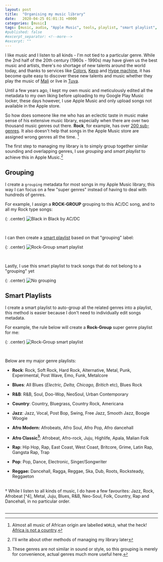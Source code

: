 ```yaml
---
layout: post
title:  "Organising my music library"
date:   2020-04-25 01:01:31 +0000
categories: [music]
tags: [music, audio, "Apple Music", tools, playlist, "smart playlist", genre,metadata]
#published: false
#excerpt_separator: <!--more-->
#excerpt: ""
---
```




I like music and I listen to all kinds - I'm not tied to a particular genre. While the 2nd half of the 20th century (1960s - 1990s) may have given us the best music and artists, there's no shortage of new talents around the world today, and thanks to services like [Colors](https://www.youtube.com/channel/UC2Qw1dzXDBAZPwS7zm37g8g/videos), [Kexp](https://www.youtube.com/user/kexpradio/videos) and [Hype machine](https://hypem.com/popular), it has become quite easy to discover these new talents and music whether they play the music of [Mali](https://www.youtube.com/watch?v=2sBqMBEehIs) or live in [Tuva](https://www.youtube.com/watch?v=R2ovoRyv4kw&t=2272s).

Until a few years ago, I kept my own music and meticulously edited all the metadata to my own liking before uploading to my Google Play Music locker, these days however, I use Apple Music and only upload songs not available in the Apple store.

<!--more-->

So how does someone like me who has an eclectic taste in music make sense of his extensive music library, especially when there are over two thousand music genres out there. **Rock**, for example, has over [200 sub-genres](https://sonemic.com/music/genre/rock). It also doesn't help that songs in the Apple Music store are assigned wrong genres all the time. [^1]

The first step to managing my library is to simply group together similar sounding and overlapping genres, I use _grouping_ and _smart playlist_ to achieve this in Apple Music.[^2]

## Grouping
I create a `grouping` metadata for most songs in my Apple Music library, this way I can focus on a few "super genres" instead of having to deal with hundreds of genres.

For example, I assign a **ROCK-GROUP** grouping to this AC/DC song, and to all my Rock type songs: 

  



{: .center}
![Black in Black by AC/DC](/images/rock-group.png)

<br />

 I can then create a [smart playlist](https://support.apple.com/en-gb/guide/itunes/itns3001/mac) based on that "grouping" label:



{: .center}
![Rock-Group smart playlist](/images/rock-group2.png)

<br />

Lastly, I use this smart playlist to track songs that do not belong to a "grouping" yet

{: .center}
![No grouping](/images/nogroup.png) 



## Smart Playlists


I create a smart playlist to auto-group all the related genres into a playlist, this method is easier because I don't need to individually edit songs metadata.

For example, the rule below will create a **Rock-Group** super genre playlist for me:



{: .center}
![Rock-Group smart playlist](/images/autogenre.png) 

<br />

Below are my major genre playlists:


* **Rock**: Rock, Soft Rock, Hard Rock, Alternative, Metal, Punk, Experimental, Post Wave, Emo, Funk, Metalcore

* **Blues**: All Blues (_Electric, Delta, Chicago, Britich_ etc), Blues Rock 

* **R&B**: R&B, Soul,  Doo-Wop, NeoSoul, Urban Contemporary

* **Country**: Country, Bluegrass, Country Rock, Americana

* **Jazz**: Jazz, Vocal, Post Bop, Swing, Free Jazz, Smooth Jazz, Boogie Woogie

* **Afro Modern:** Afrobeats, Afro Soul, Afro Pop, Afro dancehall

* **Afro Classic[^3]**: Afrobeat, Afro-rock, Juju, Highlife, Apala, Malian Folk

* **Rap**: Hip Hop, Rap, East Coast, West Coast, Britcore, Grime, Latin Rap, Gangsta Rap, Trap

* **Pop**: Pop, Dance, Electronic, Singer/Songwriter

* **Reggae:** Dancehall, Ragga, Reggae, Ska, Dub, Roots, Rocksteady, Reggaeton

<br/>
† While I listen to all kinds of music, I do have a few favourites: Jazz, Rock, Afrobeat [^4], Metal, Juju, Blues, R&B, Neo-Soul, Folk, Country, Rap and Dancehall, in no particular order.


<br/>



<br/>
<hr class="slender">

[^1]: Almost all music of African origin are labelled `WORLD`, what the heck! [Africa is not a country](https://time.com/12990/africa-is-not-a-country/).
[^2]: I'll write about other methods of managing my library later
[^3]: These genres are not similar in sound or style, so this grouping is merely for convenience, actual genres much more useful here. 
[^4]: The [Fela Kuti](https://en.wikipedia.org/wiki/Fela_Kuti) type of [Afrobeat](https://en.wikipedia.org/wiki/Afrobeat), not the new [Afrobeats](https://en.wikipedia.org/wiki/Afrobeats) genre.
